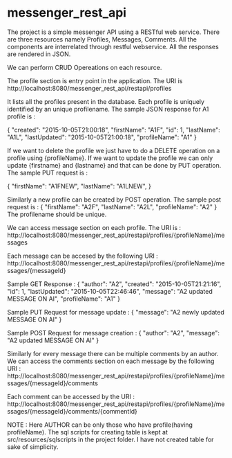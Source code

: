 # messenger_rest_api
The project is a simple messenger API using a RESTful web service. There are three resources namely Profiles, Messages, Comments. All the components are interrelated through restful webservice. All the responses are rendered in JSON.

We can perform CRUD Opereations on each resource.

The profile section is entry point in the application. The URI is 
http://localhost:8080/messenger_rest_api/restapi/profiles

It lists all the profiles present in the database. Each profile is uniquely identified by an unique profilename. The sample JSON response for A1 profile is :

{
  "created": "2015-10-05T21:00:18",
  "firstName": "A1F",
  "id": 1,
  "lastName": "A1L",
  "lastUpdated": "2015-10-05T21:00:18",
  "profileName": "A1"
}

If we want to delete the profile we just have to do a DELETE operation on a profile using {profileName}. If we want to update the profile we can only update {firstname} and {lastname} and that can be done by PUT  operation. The sample PUT request is :

{
  "firstName": "A1FNEW",
  "lastName": "A1LNEW",
}

Similarly a new profile can be created by POST operation. The sample post request is :
{
  "firstName": "A2F",
  "lastName": "A2L",
  "profileName": "A2"
}
The profilename should be unique.

We can access message section on each profile. The URI is :
http://localhost:8080/messenger_rest_api/restapi/profiles/{profileName}/messages

Each message can be accesed by the following URI :
http://localhost:8080/messenger_rest_api/restapi/profiles/{profileName}/messages/{messageId}

Sample GET Response :
{
    "author": "A2",
    "created": "2015-10-05T21:21:16",
    "id": 1,
    "lastUpdated": "2015-10-05T22:46:46",
    "message": "A2 updated MESSAGE ON AI",
    "profileName": "A1"
  }


Sample PUT Request for message update :
{
    "message": "A2 newly updated MESSAGE ON AI"
}

Sample POST Request for message creation :
{
    "author": "A2",
    "message": "A2 updated MESSAGE ON AI"
}

Similarly for every message there can be multiple comments by an author.
We can access the comments section on each message by the following URI :
http://localhost:8080/messenger_rest_api/restapi/profiles/{profileName}/messages/{messageId}/comments

Each comment can be accessed by the URI :
http://localhost:8080/messenger_rest_api/restapi/profiles/{profileName}/messages/{messageId}/comments/{commentId}

NOTE : 	Here AUTHOR can be only those who have profile(having profileName).
		The sql scripts for creating table is kept at src/resources/sqlscripts in the project folder. I have not created table for sake of simplicity.
